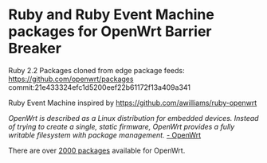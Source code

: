 # Ruby and Ruby Event Machine packages for OpenWrt Barrier Breaker #

Ruby 2.2 Packages cloned from edge package feeds: https://github.com/openwrt/packages  commit:21e433324efc1d5200eef22b61172f13a409a341

Ruby Event Machine inspired by https://github.com/awilliams/ruby-openwrt

*OpenWrt is described as a Linux distribution for embedded devices. Instead of trying to create a single, static firmware, OpenWrt provides a fully writable filesystem with package management.* [-  OpenWrt](https://openwrt.org/)

There are over [2000 packages](http://downloads.openwrt.org/backfire/10.03.1/brcm63xx/packages/) available for OpenWrt.

